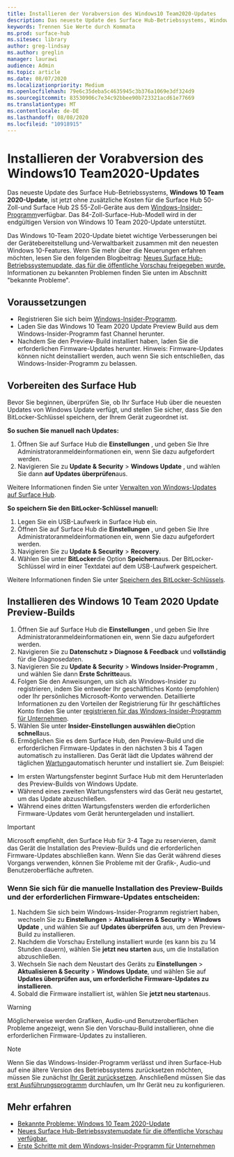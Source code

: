 ```yaml
---
title: Installieren der Vorabversion des Windows10 Team2020-Updates
description: Das neueste Update des Surface Hub-Betriebssystems, Windows 10 Team 2020 Update, ist jetzt verfügbar.
keywords: Trennen Sie Werte durch Kommata
ms.prod: surface-hub
ms.sitesec: library
author: greg-lindsay
ms.author: greglin
manager: laurawi
audience: Admin
ms.topic: article
ms.date: 08/07/2020
ms.localizationpriority: Medium
ms.openlocfilehash: 79e6c35deba5c4635945c3b376a1069e3df324d9
ms.sourcegitcommit: 83530906c7e34c92bbee90b723321acd61e77669
ms.translationtype: MT
ms.contentlocale: de-DE
ms.lasthandoff: 08/08/2020
ms.locfileid: "10918915"
---
```

# Installieren der Vorabversion des Windows10 Team2020-Updates 

Das neueste Update des Surface Hub-Betriebssystems, **Windows 10 Team 2020-Update**, ist jetzt ohne zusätzliche Kosten für die Surface Hub 50-Zoll-und Surface Hub 2S 55-Zoll-Geräte aus dem [Windows-Insider-Programm](https://insider.windows.com)verfügbar. Das 84-Zoll-Surface-Hub-Modell wird in der endgültigen Version von Windows 10 Team 2020-Update unterstützt.

Das Windows 10-Team 2020-Update bietet wichtige Verbesserungen bei der Gerätebereitstellung und-Verwaltbarkeit zusammen mit den neuesten Windows 10-Features. Wenn Sie mehr über die Neuerungen erfahren möchten, lesen Sie den folgenden Blogbeitrag: [Neues Surface Hub-Betriebssystemupdate, das für die öffentliche Vorschau freigegeben wurde.](https://techcommunity.microsoft.com/t5/surface-it-pro-blog/new-surface-hub-os-update-released-for-public-preview/ba-p/1534823) Informationen zu bekannten Problemen finden Sie unten im Abschnitt "bekannte Probleme".
 
## Voraussetzungen

- Registrieren Sie sich beim [Windows-Insider-Programm](https://insider.windows.com/).
- Laden Sie das Windows 10 Team 2020 Update Preview Build aus dem Windows-Insider-Programm fast Channel herunter.
- Nachdem Sie den Preview-Build installiert haben, laden Sie die erforderlichen Firmware-Updates herunter. Hinweis: Firmware-Updates können nicht deinstalliert werden, auch wenn Sie sich entschließen, das Windows-Insider-Programm zu belassen.

## Vorbereiten des Surface Hub

Bevor Sie beginnen, überprüfen Sie, ob Ihr Surface Hub über die neuesten Updates von Windows Update verfügt, und stellen Sie sicher, dass Sie den BitLocker-Schlüssel speichern, der Ihrem Gerät zugeordnet ist.

**So suchen Sie manuell nach Updates:**

1. Öffnen Sie auf Surface Hub die **Einstellungen** , und geben Sie Ihre Administratoranmeldeinformationen ein, wenn Sie dazu aufgefordert werden.
2. Navigieren Sie zu **Update & Security**  >  **Windows Update** , und wählen Sie dann **auf Updates überprüfen**aus.

Weitere Informationen finden Sie unter [Verwalten von Windows-Updates auf Surface Hub](https://docs.microsoft.com/surface-hub/manage-windows-updates-for-surface-hub).

**So speichern Sie den BitLocker-Schlüssel manuell:**

1. Legen Sie ein USB-Laufwerk in Surface Hub ein.
2. Öffnen Sie auf Surface Hub die **Einstellungen** , und geben Sie Ihre Administratoranmeldeinformationen ein, wenn Sie dazu aufgefordert werden.
3. Navigieren Sie zu **Update & Security**  >  **Recovery**.
4. Wählen Sie unter **BitLocker**die Option **Speichern**aus. Der BitLocker-Schlüssel wird in einer Textdatei auf dem USB-Laufwerk gespeichert.

Weitere Informationen finden Sie unter [Speichern des BitLocker-Schlüssels](https://docs.microsoft.com/surface-hub/save-bitlocker-key-surface-hub).
 
## Installieren des Windows 10 Team 2020 Update Preview-Builds

1. Öffnen Sie auf Surface Hub die **Einstellungen** , und geben Sie Ihre Administratoranmeldeinformationen ein, wenn Sie dazu aufgefordert werden.
2. Navigieren Sie zu **Datenschutz > Diagnose & Feedback** und **vollständig** für die Diagnosedaten. 
3. Navigieren Sie zu **Update & Security**  >  **Windows Insider-Programm** , und wählen Sie dann **Erste Schritte**aus.
4. Folgen Sie den Anweisungen, um sich als Windows-Insider zu registrieren, indem Sie entweder Ihr geschäftliches Konto (empfohlen) oder Ihr persönliches Microsoft-Konto verwenden. Detaillierte Informationen zu den Vorteilen der Registrierung für Ihr geschäftliches Konto finden Sie unter [registrieren für das Windows-Insider-Programm für Unternehmen](https://docs.microsoft.com/windows-insider/at-work-pro/wip-4-biz-register).
5. Wählen Sie unter **Insider-Einstellungen auswählen die**Option **schnell**aus.
6. Ermöglichen Sie es dem Surface Hub, den Preview-Build und die erforderlichen Firmware-Updates in den nächsten 3 bis 4 Tagen automatisch zu installieren. Das Gerät lädt die Updates während der täglichen [Wartung](https://docs.microsoft.com/surface-hub/manage-windows-updates-for-surface-hub#maintenance-window)automatisch herunter und installiert sie. Zum Beispiel:

- Im ersten Wartungsfenster beginnt Surface Hub mit dem Herunterladen des Preview-Builds von Windows Update.
- Während eines zweiten Wartungsfensters wird das Gerät neu gestartet, um das Update abzuschließen.
- Während eines dritten Wartungsfensters werden die erforderlichen Firmware-Updates vom Gerät heruntergeladen und installiert.

> [!IMPORTANT]
> Microsoft empfiehlt, den Surface Hub für 3-4 Tage zu reservieren, damit das Gerät die Installation des Preview-Builds und die erforderlichen Firmware-Updates abschließen kann. Wenn Sie das Gerät während dieses Vorgangs verwenden, können Sie Probleme mit der Grafik-, Audio-und Benutzeroberfläche auftreten.

### Wenn Sie sich für die manuelle Installation des Preview-Builds und der erforderlichen Firmware-Updates entscheiden:

1. Nachdem Sie sich beim Windows-Insider-Programm registriert haben, wechseln Sie zu **Einstellungen**  >  **Aktualisieren & Security**  >  **Windows Update** , und wählen Sie auf **Updates überprüfen** aus, um den Preview-Build zu installieren.
2. Nachdem die Vorschau Erstellung installiert wurde (es kann bis zu 14 Stunden dauern), wählen Sie **jetzt neu starten** aus, um die Installation abzuschließen.
3. Wechseln Sie nach dem Neustart des Geräts zu **Einstellungen**  >  **Aktualisieren & Security**  >  **Windows Update**, und wählen Sie auf **Updates überprüfen aus, um erforderliche Firmware-Updates zu installieren**.
4. Sobald die Firmware installiert ist, wählen Sie **jetzt neu starten**aus.

> [!WARNING]
> Möglicherweise werden Grafiken, Audio-und Benutzeroberflächen Probleme angezeigt, wenn Sie den Vorschau-Build installieren, ohne die erforderlichen Firmware-Updates zu installieren.

> [!NOTE]
> Wenn Sie das Windows-Insider-Programm verlässt und ihren Surface-Hub auf eine ältere Version des Betriebssystems zurücksetzen möchten, müssen Sie zunächst [Ihr Gerät zurücksetzen](https://docs.microsoft.com/surface-hub/device-reset-surface-hub). Anschließend müssen Sie das [erst Ausführungsprogramm](https://docs.microsoft.com/surface-hub/first-run-program-surface-hub) durchlaufen, um Ihr Gerät neu zu konfigurieren.
 

## Mehr erfahren

- [Bekannte Probleme: Windows 10 Team 2020-Update](surface-hub-2020-team-update-known-issues.md)
- [Neues Surface Hub-Betriebssystemupdate für die öffentliche Vorschau verfügbar.](https://techcommunity.microsoft.com/t5/surface-it-pro-blog/new-surface-hub-os-update-released-for-public-preview/ba-p/1534823)
- [Erste Schritte mit dem Windows-Insider-Programm für Unternehmen](https://docs.microsoft.com/windows-insider/at-work-pro/wip-4-biz-manage)